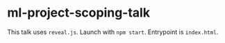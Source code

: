 # ml-project-scoping-talk

This talk uses `reveal.js`. Launch with `npm start`. Entrypoint is `index.html`.
